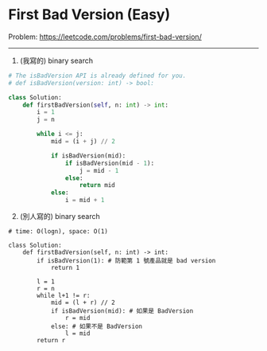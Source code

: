 First Bad Version (Easy)
===

Problem: https://leetcode.com/problems/first-bad-version/

---

1. (我寫的) binary search
```python
# The isBadVersion API is already defined for you.
# def isBadVersion(version: int) -> bool:

class Solution:
    def firstBadVersion(self, n: int) -> int:
        i = 1
        j = n

        while i <= j:
            mid = (i + j) // 2

            if isBadVersion(mid):
                if isBadVersion(mid - 1):
                    j = mid - 1
                else:
                    return mid
            else:
                i = mid + 1            
```

2. (別人寫的) binary search
```pytohn
# time: O(logn), space: O(1)

class Solution:
    def firstBadVersion(self, n: int) -> int:
        if isBadVersion(1): # 防範第 1 號產品就是 bad version
            return 1
                    
        l = 1
        r = n
        while l+1 != r:
            mid = (l + r) // 2
            if isBadVersion(mid): # 如果是 BadVersion
                r = mid
            else: # 如果不是 BadVersion
                l = mid                
        return r
```
